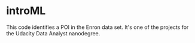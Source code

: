 # introML

This code identifies a POI in the Enron data set. 
It's one of the projects for the Udacity Data Analyst nanodegree.
